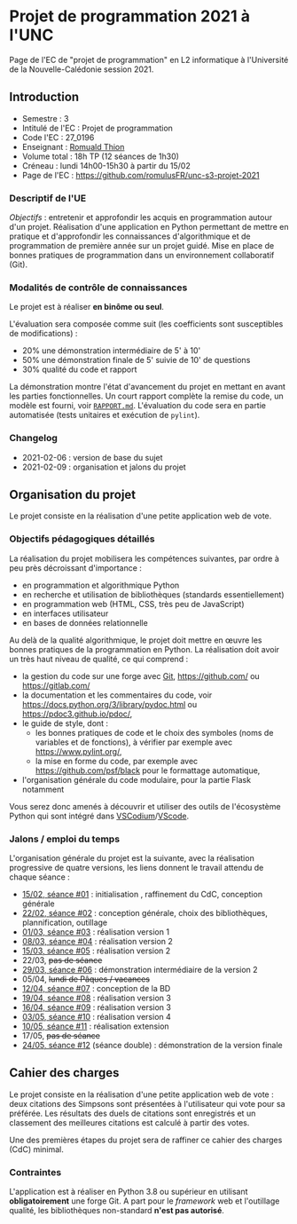 Projet de programmation 2021 à l'UNC
====================================

Page de l'EC de "projet de programmation" en L2 informatique à l'Université de la Nouvelle-Calédonie session 2021.

Introduction
------------

* Semestre : 3
* Intitulé de l'EC : Projet de programmation
* Code l'EC : 27_0196
* Enseignant : [Romuald Thion](mailto:romuald.thion@unc.nc)
* Volume total : 18h TP (12 séances de 1h30)
* Créneau : lundi 14h00-15h30 à partir du 15/02
* Page de l'EC : <https://github.com/romulusFR/unc-s3-projet-2021>

### Descriptif de l'UE

*Objectifs* : entretenir et approfondir les acquis en programmation autour d'un projet.
Réalisation d'une application en Python permettant de mettre en pratique et d'approfondir les connaissances d'algorithmique et de programmation de première année sur un projet guidé.
Mise en place de bonnes pratiques de programmation dans un environnement collaboratif (Git).

### Modalités de contrôle de connaissances

Le projet est à réaliser **en binôme ou seul**.

L'évaluation sera composée comme suit (les coefficients sont susceptibles de modifications) :

* 20% une démonstration intermédiaire de 5' à 10'
* 50% une démonstration finale de 5' suivie de 10' de questions
* 30% qualité du code et rapport

La démonstration montre l'état d'avancement du projet en mettant en avant les parties fonctionnelles.
Un court rapport complète la remise du code, un modèle est fourni, voir [`RAPPORT.md`](RAPPORT.md).
L'évaluation du code sera en partie automatisée (tests unitaires et exécution de `pylint`).

### Changelog

* 2021-02-06 : version de base du sujet
* 2021-02-09 : organisation et jalons du projet

Organisation du projet
----------------------

Le projet consiste en la réalisation d'une petite application web de vote.

### Objectifs pédagogiques détaillés

La réalisation du projet mobilisera les compétences suivantes, par ordre à peu près décroissant d'importance :

* en programmation et algorithmique Python
* en recherche et utilisation de bibliothèques (standards essentiellement)
* en programmation web (HTML, CSS, très peu de JavaScript)
* en interfaces utilisateur
* en bases de données relationnelle

Au delà de la qualité algorithmique, le projet doit mettre en œuvre les bonnes pratiques de la programmation en Python.
La réalisation doit avoir un très haut niveau de qualité, ce qui comprend :

* la gestion du code sur une forge avec [Git](https://git-scm.com/), <https://github.com/> ou <https://gitlab.com/>
* la documentation et les commentaires du code, voir <https://docs.python.org/3/library/pydoc.html> ou <https://pdoc3.github.io/pdoc/>,
* le guide de style, dont :
  - les bonnes pratiques de code et le choix des symboles (noms de variables et de fonctions), à vérifier par exemple avec <https://www.pylint.org/>,
  - la mise en forme du code, par exemple avec <https://github.com/psf/black> pour le formattage automatique,
* l'organisation générale du code modulaire, pour la partie Flask notamment

Vous serez donc amenés à découvrir et utiliser des outils de l'écosystème Python qui sont intégré dans [VSCodium](https://vscodium.com/)/[VScode](https://code.visualstudio.com/).

### Jalons / emploi du temps

L'organisation générale du projet est la suivante, avec la réalisation progressive de quatre versions, les liens donnent le travail attendu de chaque séance :

* [15/02, séance #01](seances/SEANCE_01.md) : initialisation , raffinement du CdC, conception générale
* [22/02, séance #02](seances/SEANCE_02.md) : conception générale, choix des bibliothèques, plannification, outillage
* [01/03, séance #03](seances/SEANCE_03.md) : réalisation version 1
* [08/03, séance #04](seances/SEANCE_04.md) : réalisation version 2
* [15/03, séance #05](seances/SEANCE_05.md) : réalisation version 2
* 22/03, ~~pas de séance~~
* [29/03, séance #06](seances/SEANCE_06.md) : démonstration intermédiaire de la version 2
* 05/04, ~~lundi de Pâques / vacances~~
* [12/04, séance #07](seances/SEANCE_07.md) : conception de la BD
* [19/04, séance #08](seances/SEANCE_08.md) : réalisation version 3
* [16/04, séance #09](seances/SEANCE_09.md) : réalisation version 3
* [03/05, séance #10](seances/SEANCE_10.md) : réalisation version 4
* [10/05, séance #11](seances/SEANCE_11.md) : réalisation extension
* 17/05, ~~pas de séance~~
* [24/05, séance #12](seances/SEANCE_12.md) (séance double) : démonstration de la version finale

Cahier des charges
------------------

Le projet consiste en la réalisation d'une petite application web de vote : deux citations des Simpsons sont présentées à l'utilisateur qui vote pour sa préférée.
Les résultats des duels de citations sont enregistrés et un classement des meilleures citations est calculé à partir des votes.

Une des premières étapes du projet sera de raffiner ce cahier des charges (CdC) minimal.

### Contraintes

L'application est à réaliser en Python 3.8 ou supérieur en utilisant **obligatoirement** une forge Git.
A part pour le _framework_ web et l'outillage qualité, les bibliothèques non-standard **n'est pas autorisé**.

